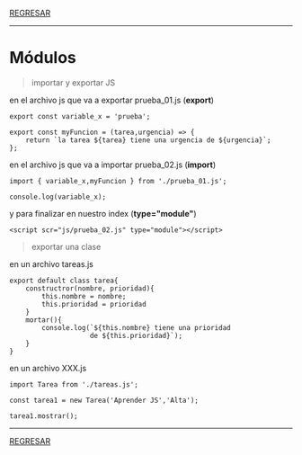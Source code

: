 [REGRESAR](readme.md)

---

# Módulos

>importar y exportar JS

en el archivo js que va a exportar prueba_01.js  (**export**)
```
export const variable_x = 'prueba';

export const myFuncion = (tarea,urgencia) => {
    return `la tarea ${tarea} tiene una urgencia de ${urgencia}`;
};
```
en el archivo js que va a importar prueba_02.js  (**import**)
```
import { variable_x,myFuncion } from './prueba_01.js';

console.log(variable_x);
```
y para finalizar en nuestro index (**type="module"**)
```
<script scr="js/prueba_02.js" type="module"></script>
```

>exportar una clase

en un archivo tareas.js
```
export default class tarea{
    constructror(nombre, prioridad){
        this.nombre = nombre;
        this.prioridad = prioridad
    }
    mortar(){
        console.log(`${this.nombre} tiene una prioridad
                    de ${this.prioridad}`);
    }
}

```

en un archivo XXX.js
```
import Tarea from './tareas.js';

const tarea1 = new Tarea('Aprender JS','Alta');

tarea1.mostrar();
```

---

[REGRESAR](readme.md)

